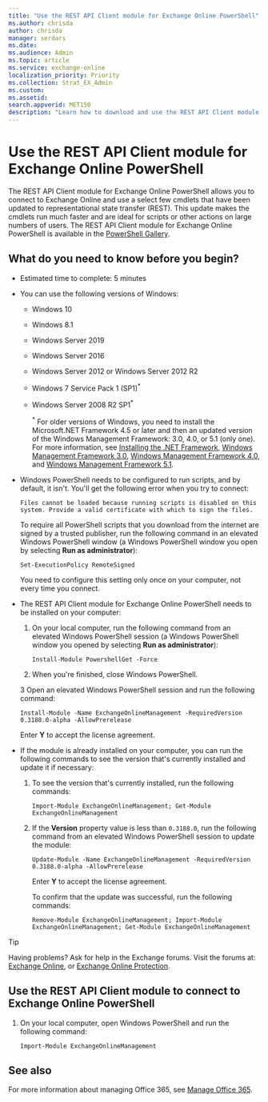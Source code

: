 ```yaml
---
title: "Use the REST API Client module for Exchange Online PowerShell"
ms.author: chrisda
author: chrisda
manager: serdars
ms.date:
ms.audience: Admin
ms.topic: article
ms.service: exchange-online
localization_priority: Priority
ms.collection: Strat_EX_Admin
ms.custom: 
ms.assetid: 
search.appverid: MET150
description: "Learn how to download and use the REST API Client module for Exchange Online to connect to Exchange Online PowerShell."
---
```


# Use the REST API Client module for Exchange Online PowerShell

The REST API Client module for Exchange Online PowerShell allows you to connect to Exchange Online and use a select few cmdlets that have been updated to representational state transfer (REST). This update makes the cmdlets run much faster and are ideal for scripts or other actions on large numbers of users. The REST API Client module for Exchange Online PowerShell is available in the [PowerShell Gallery](https://www.powershellgallery.com/packages/ExchangeOnlineManagement).

## What do you need to know before you begin?

- Estimated time to complete: 5 minutes

- You can use the following versions of Windows:

  - Windows 10

  - Windows 8.1

  - Windows Server 2019

  - Windows Server 2016

  - Windows Server 2012 or Windows Server 2012 R2

  - Windows 7 Service Pack 1 (SP1)<sup>*</sup>

  - Windows Server 2008 R2 SP1<sup>*</sup>

    <sup>*</sup> For older versions of Windows, you need to install the Microsoft.NET Framework 4.5 or later and then an updated version of the Windows Management Framework: 3.0, 4.0, or 5.1 (only one). For more information, see [Installing the .NET Framework](https://go.microsoft.com/fwlink/p/?LinkId=257868), [Windows Management Framework 3.0](https://go.microsoft.com/fwlink/p/?LinkId=272757), [Windows Management Framework 4.0](https://go.microsoft.com/fwlink/p/?LinkId=391344), and [Windows Management Framework 5.1](https://aka.ms/wmf5download).

- Windows PowerShell needs to be configured to run scripts, and by default, it isn't. You'll get the following error when you try to connect:

  `Files cannot be loaded because running scripts is disabled on this system. Provide a valid certificate with which to sign the files.`

  To require all PowerShell scripts that you download from the internet are signed by a trusted publisher, run the following command in an elevated Windows PowerShell window (a Windows PowerShell window you open by selecting **Run as administrator**):

  ```
  Set-ExecutionPolicy RemoteSigned
  ```

  You need to configure this setting only once on your computer, not every time you connect.

- The REST API Client module for Exchange Online PowerShell needs to be installed on your computer:

  1. On your local computer, run the following command from an elevated Windows PowerShell session (a Windows PowerShell window you opened by selecting **Run as administrator**):

     ```
     Install-Module PowershellGet -Force
     ```

  2. When you're finished, close Windows PowerShell.

  3 Open an elevated Windows PowerShell session and run the following command:

     ```
     Install-Module -Name ExchangeOnlineManagement -RequiredVersion 0.3188.0-alpha -AllowPrerelease
     ```

     Enter **Y** to accept the license agreement.

- If the module is already installed on your computer, you can run the following commands to see the version that's currently installed and update it if necessary:

  1. To see the version that's currently installed, run the following commands:

     ```
     Import-Module ExchangeOnlineManagement; Get-Module ExchangeOnlineManagement
     ```

  2. If the **Version** property value is less than `0.3188.0`, run the following command from an elevated Windows PowerShell session to update the module:

     ```
     Update-Module -Name ExchangeOnlineManagement -RequiredVersion 0.3188.0-alpha -AllowPrerelease
     ```

     Enter **Y** to accept the license agreement.

     To confirm that the update was successful, run the following commands:

     ```
     Remove-Module ExchangeOnlineManagement; Import-Module ExchangeOnlineManagement; Get-Module ExchangeOnlineManagement
     ```

> [!TIP]
> Having problems? Ask for help in the Exchange forums. Visit the forums at: [Exchange Online](https://go.microsoft.com/fwlink/p/?linkId=267542), or [Exchange Online Protection](https://go.microsoft.com/fwlink/p/?linkId=285351).

## Use the REST API Client module to connect to Exchange Online PowerShell

1. On your local computer, open Windows PowerShell and run the following command:

   ```
   Import-Module ExchangeOnlineManagement
   ```

## See also

For more information about managing Office 365, see [Manage Office 365](https://docs.microsoft.com/Office365/).
